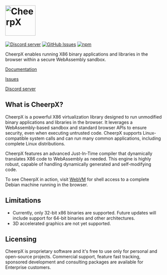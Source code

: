 <h1><img src="assets/logotype.svg" alt="CheerpX" height="96"></h1>

[![Discord server](https://img.shields.io/discord/988743885121548329?color=%237289DA&logo=discord&logoColor=ffffff)](https://discord.leaningtech.com)
[![GitHub Issues](https://img.shields.io/github/issues/leaningtech/cheerpx-meta.svg)](https://github.com/leaningtech/cheerpX-meta/issues)
[![npm](https://img.shields.io/npm/v/cheerpx)](https://npm.im/cheerpx)

CheerpX enables running X86 binary applications and libraries in the browser within a secure WebAssembly sandbox.

[Documentation](https://cheerpx.io/docs)

[Issues](https://github.com/leaningtech/cheerpx-meta/issues)

[Discord server](https://discord.leaningtech.com)

## What is CheerpX?

CheerpX is a powerful X86 virtualization library designed to run unmodified binary applications and libraries in the browser. It leverages a WebAssembly-based sandbox and standard browser APIs to ensure security, even when executing untrusted code. CheerpX supports Linux-compatible system calls and can run many common applications, including complete Linux distributions.

CheerpX features an advanced Just-In-Time compiler that dynamically translates X86 code to WebAssembly as needed. This engine is highly robust, capable of handling dynamically generated and self-modifying code.

To see CheerpX in action, visit [WebVM](https://webvm.io) for shell access to a complete Debian machine running in the browser.

## Limitations

 * Currently, only 32-bit x86 binaries are supported. Future updates will include support for 64-bit binaries and other architectures.
 * 3D accelerated graphics are not yet supported.

## Licensing

CheerpX is proprietary software and it's free to use only for personal and open-source projects. Commercial support, feature fast tracking, sponsored development and consulting packages are available for Enterprise customers.
